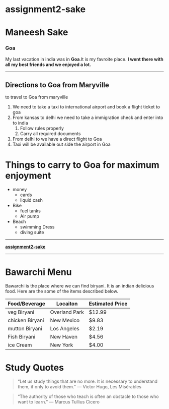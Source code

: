 # assignment2-sake

# Maneesh Sake

### Goa

My last vacation in india was in **Goa**.It is my favroite place.
**I went there with all my best friends and we enjoyed a lot.**

---
## Directions to Goa from Maryville

to travel to Goa from maryville
1. We need to take a taxi to international airport and book a flight ticket to goa
2. From kansas to delhi we need to take a immigration check and enter into to india 
    1. Follow rules properly
    2. Carry all required documents
3. From delhi to we have a direct flight to Goa 
4. Taxi will be available out side the airport in Goa 

# Things to carry to Goa for maximum enjoyment

* money 
    * cards 
    * liquid cash 
* Bike 
    * fuel tanks 
    * Air pump
* Beach
    * swimming Dress
    * diving suite

---

**[assignment2-sake](AboutMe.md)**

---

# Bawarchi Menu

Bawarchi is the place where we can find biryani. It is an indian delicious food. Here are the some of the items described below.

| Food/Beverage | Locaiton | Estimated Price |
| ------------- | -------- | --------------- |
| veg Biryani   | Overland Park | $12.99 |
| chicken Biryani | New Mexico | $9.83 |
| mutton Biryani | Los Angeles | $2.19 |
| Fish Biryani | New Haven | $4.56 |
| ice Cream   | New York | $4.00 |

# Study Quotes

>“Let us study things that are no more. It is necessary to understand them, if only to avoid them.”
― Victor Hugo, Les Misérables


>“The authority of those who teach is often an obstacle to those who want to learn.”
― Marcus Tullius Cicero



